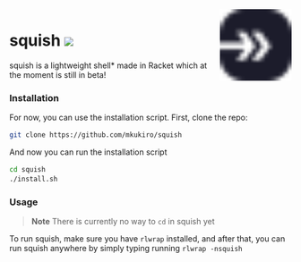 <img align="right" height="128" src=".meow/sqsh.svg">

# squish ![](https://nukocities.neocities.org/nuko/sets/cat325.gif)

squish is a lightweight shell* made in Racket which at the moment is still in beta!

### Installation

For now, you can use the installation script. First, clone the repo:

```bash
git clone https://github.com/mkukiro/squish
```

And now you can run the installation script

```bash
cd squish
./install.sh
```

### Usage
> **Note**
> There is currently no way to `cd` in squish yet

To run squish, make sure you have `rlwrap` installed, and after that, you can run squish anywhere by simply typing running `rlwrap -nsquish`
